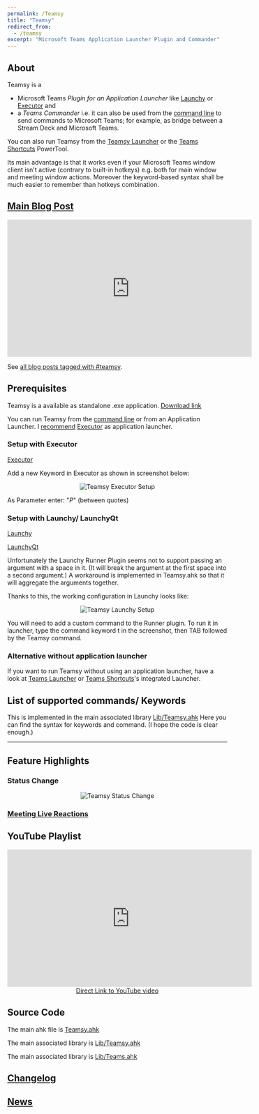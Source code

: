 ```yaml
---
permalink: /Teamsy
title: "Teamsy"
redirect_from:
  - /teamsy
excerpt: "Microsoft Teams Application Launcher Plugin and Commander"
---
```


## About

Teamsy is a
 * Microsoft Teams *Plugin for an Application Launcher* like [Launchy](http://launchy.net/) or [Executor](http://executor.dk/) and
 * a *Teams Commander* i.e. it can also be used from the [command line](https://tdalon.blogspot.com/2022/03/ahk-command-line.html) to send commands to Microsoft Teams; for example, as bridge between a Stream Deck and Microsoft Teams.

You can also run Teamsy from the [Teamsy Launcher](Teamsy-Launcher) or the [Teams Shortcuts](Teams-Shortcuts) PowerTool.

Its main advantage is that it works even if your Microsoft Teams window client isn't active (contrary to built-in hotkeys) e.g. both for main window and meeting window actions.
Moreover the keyword-based syntax shall be much easier to remember than hotkeys combination.

## [Main Blog Post](https://tdalon.blogspot.com/2020/07/teamsy.html)

<p style="text-align: center;"><iframe width="560" height="315" src="https://www.youtube.com/embed/zLFWKFfLHnU" frameborder="0" allow="accelerometer; autoplay; encrypted-media; gyroscope; picture-in-picture" allowfullscreen></iframe></p>

See [all blog posts tagged with #teamsy](https://tdalon.blogspot.com/search/label/teamsy).

## Prerequisites

Teamsy is a available as standalone .exe application. [Download link](https://github.com/tdalon/ahk/raw/main/PowerTools/Teamsy.exe)

You can run Teamsy from the [command line](https://tdalon.blogspot.com/2022/03/ahk-command-line.html) or from an Application Launcher.
I [recommend](https://tdalon.blogspot.com/2020/08/executor-my-preferred-app-launcher.html) [Executor](http://executor.dk/) as application launcher.

### Setup with Executor

[Executor](http://executor.dk/)

Add a new Keyword in Executor as shown in screenshot below:

<div style="text-align:center"><img src="/ahk/assets/images/Executor_Teamsy_Setup.png" alt="Teamsy Executor Setup"></div>

As Parameter enter: "$P$" (between quotes)


### Setup with Launchy/ LaunchyQt

[Launchy](http://launchy.net/)

[LaunchyQt](https://github.com/samsonwang/LaunchyQt)

Unfortunately the Launchy Runner Plugin seems not to support passing an argument with a space in it. (It will break the argument at the first space into a second argument.)
A workaround is implemented in Teamsy.ahk so that it will aggregate the arguments together.

Thanks to this, the working configuration in Launchy looks like:

<div style="text-align:center"><img src="/ahk/assets/images/Launchy_Teamsy_Setup.png" alt="Teamsy Launchy Setup"></div>

You will need to add a custom command to the Runner plugin.
To run it in launcher, type the command keyword t in the screenshot, then TAB followed by the Teamsy command. 


### Alternative without application launcher

If you want to run Teamsy without using an application launcher, have a look at [Teams Launcher](Teamsy-Launcher) or [Teams Shortcuts](Teams-Shortcuts)'s integrated Launcher.

## List of supported commands/ Keywords

This is implemented in the main associated library [Lib/Teamsy.ahk](https://github.com/tdalon/ahk/blob/main/Lib/Teamsy.ahk)
Here you can find the syntax for keywords and command. (I hope the code is clear enough.)
<script src="http://gist-it.appspot.com/https://github.com/tdalon/ahk/raw/main/Lib/Teamsy.ahk"></script>

<hr>

## Feature Highlights

### Status Change

<div style="text-align:center"><img src="/ahk/assets/images/Teamsy_StatusChange.gif" alt="Teamsy Status Change"></div>

### [Meeting Live Reactions](Teams-Meeting-Reactions)

## YouTube Playlist

<div align="center"><iframe width="560" height="315" src="https://www.youtube.com/embed/zLFWKFfLHnU" frameborder="0" allow="accelerometer; autoplay; encrypted-media; gyroscope; picture-in-picture" allowfullscreen></iframe><br><a href="https://www.youtube.com/watch?v=zLFWKFfLHnU">Direct Link to YouTube video</a></div>

## Source Code

The main ahk file is [Teamsy.ahk](https://github.com/tdalon/ahk/blob/main/Teamsy.ahk)

The main associated library is [Lib/Teamsy.ahk](https://github.com/tdalon/ahk/blob/main/Lib/Teamsy.ahk)

The main associated library is [Lib/Teams.ahk](https://github.com/tdalon/ahk/blob/main/Lib/Teams.ahk)

## [Changelog](Teamsy-Changelog)

## [News](https://twitter.com/search?q=%23Teamsy%20%23MicrosoftTeams)
